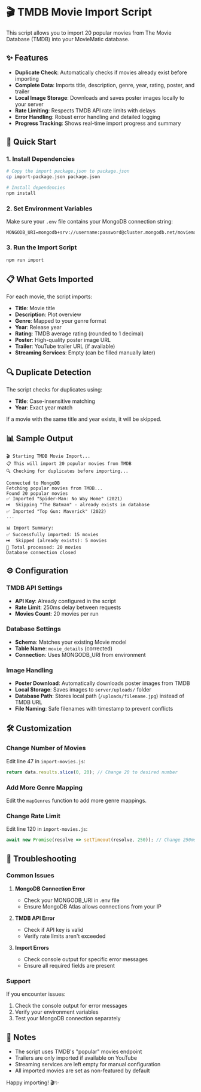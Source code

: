 # 🎬 TMDB Movie Import Script

This script allows you to import 20 popular movies from The Movie Database (TMDB) into your MovieMatic database.

## ✨ Features

- **Duplicate Check**: Automatically checks if movies already exist before importing
- **Complete Data**: Imports title, description, genre, year, rating, poster, and trailer
- **Local Image Storage**: Downloads and saves poster images locally to your server
- **Rate Limiting**: Respects TMDB API rate limits with delays
- **Error Handling**: Robust error handling and detailed logging
- **Progress Tracking**: Shows real-time import progress and summary

## 🚀 Quick Start

### 1. Install Dependencies

```bash
# Copy the import package.json to package.json
cp import-package.json package.json

# Install dependencies
npm install
```

### 2. Set Environment Variables

Make sure your `.env` file contains your MongoDB connection string:

```env
MONGODB_URI=mongodb+srv://username:password@cluster.mongodb.net/moviematic
```

### 3. Run the Import Script

```bash
npm run import
```

## 📋 What Gets Imported

For each movie, the script imports:

- **Title**: Movie title
- **Description**: Plot overview
- **Genre**: Mapped to your genre format
- **Year**: Release year
- **Rating**: TMDB average rating (rounded to 1 decimal)
- **Poster**: High-quality poster image URL
- **Trailer**: YouTube trailer URL (if available)
- **Streaming Services**: Empty (can be filled manually later)

## 🔍 Duplicate Detection

The script checks for duplicates using:
- **Title**: Case-insensitive matching
- **Year**: Exact year match

If a movie with the same title and year exists, it will be skipped.

## 📊 Sample Output

```
🎬 Starting TMDB Movie Import...
📋 This will import 20 popular movies from TMDB
🔍 Checking for duplicates before importing...

Connected to MongoDB
Fetching popular movies from TMDB...
Found 20 popular movies
✅ Imported "Spider-Man: No Way Home" (2021)
⏭️  Skipping "The Batman" - already exists in database
✅ Imported "Top Gun: Maverick" (2022)
...

📊 Import Summary:
✅ Successfully imported: 15 movies
⏭️  Skipped (already exists): 5 movies
📝 Total processed: 20 movies
Database connection closed
```

## ⚙️ Configuration

### TMDB API Settings
- **API Key**: Already configured in the script
- **Rate Limit**: 250ms delay between requests
- **Movies Count**: 20 movies per run

### Database Settings
- **Schema**: Matches your existing Movie model
- **Table Name**: `movie_details` (corrected)
- **Connection**: Uses MONGODB_URI from environment

### Image Handling
- **Poster Download**: Automatically downloads poster images from TMDB
- **Local Storage**: Saves images to `server/uploads/` folder
- **Database Path**: Stores local path (`/uploads/filename.jpg`) instead of TMDB URL
- **File Naming**: Safe filenames with timestamp to prevent conflicts

## 🛠️ Customization

### Change Number of Movies
Edit line 47 in `import-movies.js`:
```javascript
return data.results.slice(0, 20); // Change 20 to desired number
```

### Add More Genre Mapping
Edit the `mapGenres` function to add more genre mappings.

### Change Rate Limit
Edit line 120 in `import-movies.js`:
```javascript
await new Promise(resolve => setTimeout(resolve, 250)); // Change 250ms
```

## 🚨 Troubleshooting

### Common Issues

1. **MongoDB Connection Error**
   - Check your MONGODB_URI in .env file
   - Ensure MongoDB Atlas allows connections from your IP

2. **TMDB API Error**
   - Check if API key is valid
   - Verify rate limits aren't exceeded

3. **Import Errors**
   - Check console output for specific error messages
   - Ensure all required fields are present

### Support

If you encounter issues:
1. Check the console output for error messages
2. Verify your environment variables
3. Test your MongoDB connection separately

## 📝 Notes

- The script uses TMDB's "popular" movies endpoint
- Trailers are only imported if available on YouTube
- Streaming services are left empty for manual configuration
- All imported movies are set as non-featured by default

Happy importing! 🎬✨
